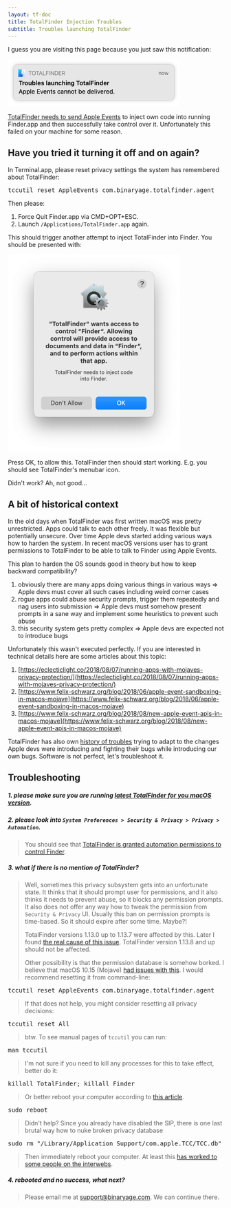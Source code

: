 ```yaml
---
layout: tf-doc
title: TotalFinder Injection Troubles
subtitle: Troubles launching TotalFinder
---
```


I guess you are visiting this page because you just saw this notification:

<img src="/images/totalfinder-injection-troubles-notification.png" class="no-background" style="width:400px" alt="Notification: Troubles launching TotalFinder - Apple Events cannot be delivered"><br>

[TotalFinder needs to send Apple Events](/automation-permissions) to inject own code into running Finder.app and then successfully take control 
over it. Unfortunately this failed on your machine for some reason.

## Have you tried it turning it off and on again?

In Terminal.app, please reset privacy settings the system has remembered about TotalFinder:

<pre class="terminal">tccutil reset AppleEvents com.binaryage.totalfinder.agent</pre>

Then please:

1. Force Quit Finder.app via CMD+OPT+ESC.
2. Launch `/Applications/TotalFinder.app` again.

This should trigger another attempt to inject TotalFinder into Finder. You should be presented with:

<img src="/images/totalfinder-permission-prompt.png" class="no-background" style="width:400px" alt="TotalFinder permission prompt"><br>

Press OK, to allow this. TotalFinder then should start working. E.g. you should see TotalFinder's menubar icon.

Didn't work? Ah, not good...

## A bit of historical context

In the old days when TotalFinder was first written macOS was pretty unrestricted. Apps could talk to each other freely.
It was flexible but potentially unsecure. Over time Apple devs started adding various ways how to harden the system.
In recent macOS versions user has to grant permissions to TotalFinder to be able to talk to Finder using Apple Events.

This plan to harden the OS sounds good in theory but how to keep backward compatibility?

1. obviously there are many apps doing various things in various ways 
   => Apple devs must cover all such cases including weird corner cases
2. rogue apps could abuse security prompts, trigger them repeatedly and nag users into submission
   => Apple devs must somehow present prompts in a sane way and implement some heuristics to prevent such abuse
3. this security system gets pretty complex
   => Apple devs are expected not to introduce bugs

Unfortunately this wasn't executed perfectly. If you are interested in technical details here are some articles 
about this topic:

1. [https://eclecticlight.co/2018/08/07/running-apps-with-mojaves-privacy-protection/](https://eclecticlight.co/2018/08/07/running-apps-with-mojaves-privacy-protection/)
1. [https://www.felix-schwarz.org/blog/2018/06/apple-event-sandboxing-in-macos-mojave](https://www.felix-schwarz.org/blog/2018/06/apple-event-sandboxing-in-macos-mojave)
1. [https://www.felix-schwarz.org/blog/2018/08/new-apple-event-apis-in-macos-mojave](https://www.felix-schwarz.org/blog/2018/08/new-apple-event-apis-in-macos-mojave)

TotalFinder has also own [history of troubles](https://discuss.binaryage.com/t/totalfinder-does-not-launch) 
trying to adapt to the changes Apple devs were introducing
and fighting their bugs while introducing our own bugs. 
Software is not perfect, let's troubleshoot it.

## Troubleshooting

##### 1. please make sure you are running [latest TotalFinder for you macOS version](/compatibility).

##### 2. please look into `System Preferences > Security & Privacy > Privacy > Automation`.

> You should see that [TotalFinder is granted automation permissions to control Finder](/automation-permissions).

##### 3. what if there is no mention of TotalFinder?

> Well, sometimes this privacy subsystem gets into an unfortunate state. It thinks that it should prompt user for 
> permissions, and it also thinks it needs to prevent abuse, so it blocks any permission prompts. It also does not 
> offer any way how to tweak the permission from `Security & Privacy` UI.
> Usually this ban on permission prompts is time-based. So it should expire after some time. Maybe?!
> 
> TotalFinder versions 1.13.0 up to 1.13.7 were affected by this. Later I found [the real cause of this issue](https://github.com/desktop/desktop/issues/9050#issue-560018947).
> TotalFinder version 1.13.8 and up should not be affected. 
>
> Other possibility is that the permission database is somehow borked. I believe that macOS 10.15 (Mojave) [had issues with this](https://github.com/Hammerspoon/hammerspoon/issues/2031#issuecomment-478250239). 
> I would recommend resetting it from command-line:

<pre class="terminal">tccutil reset AppleEvents com.binaryage.totalfinder.agent</pre>

> If that does not help, you might consider resetting all privacy decisions:

<pre class="terminal">tccutil reset All</pre>

> btw. To see manual pages of `tccutil` you can run:

<pre class="terminal">man tccutil</pre>

> I'm not sure if you need to kill any processes for this to take effect, better do it:

<pre class="terminal">killall TotalFinder; killall Finder</pre>

> Or better reboot your computer according to [this article](https://eclecticlight.co/2018/11/20/what-does-the-tcc-compatibility-database-do/). 

<pre class="terminal">sudo reboot</pre>

> Didn't help? Since you already have disabled the SIP, 
> there is one last brutal way how to nuke broken privacy database

<pre class="terminal">sudo rm "/Library/Application Support/com.apple.TCC/TCC.db"</pre>

> Then immediately reboot your computer. At least this [has worked to some people on the interwebs](https://community.folivora.ai/t/bug-cant-add-btt-to-mojave-privacy-security-settings/6688/2).

##### 4. rebooted and no success, what next?

> Please email me at [support@binaryage.com](mailto:support@binaryage.com). We can continue there.
